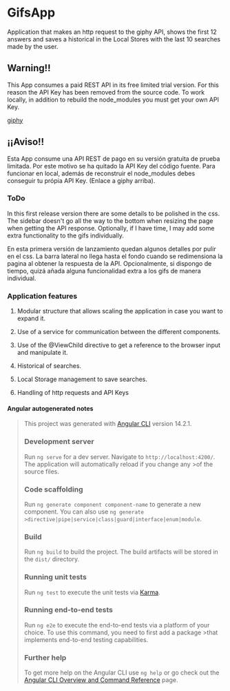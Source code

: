 # GifsApp

Application that makes an http request to the giphy API, shows the first 12 answers and saves a historical in the Local Stores with the last 10 searches made by the user.

## Warning!!

This App consumes a paid REST API in its free limited trial version. For this reason the API Key has been removed from the source code. To work locally, in addition to rebuild the node_modules you must get your own API Key.

[giphy](https://giphy.com/)


## ¡¡Aviso!!

Esta App consume una API REST de pago en su versión gratuita de prueba limitada. Por este motivo se ha quitado la API Key del código fuente. Para funcionar en local, además de reconstruir el node_modules debes conseguir tu própia API Key. (Enlace a giphy arriba).



### ToDo

In this first release version there are some details to be polished in the css. The sidebar doesn't go all the way to the bottom when resizing the page when getting the API response. Optionally, if I have time, I may add some extra functionality to the gifs individually.

En esta primera versión de lanzamiento quedan algunos detalles por pulir en el css. La barra lateral no llega hasta el fondo cuando se redimensiona la pagina al obtener la respuesta de la API. Opcionalmente, si dispongo de tiempo, quizá añada alguna funcionalidad extra a los gifs de manera individual.

### Application features

1. Modular structure that allows scaling the application in case you want to expand it.

2. Use of a service for communication between the different components.

3. Use of the @ViewChild directive to get a reference to the browser input and manipulate it.

4. Historical of searches.

5. Local Storage management to save searches.

6. Handling of http requests and API Keys


#### Angular autogenerated notes

>This project was generated with [Angular CLI](https://github.com/angular/angular-cli) version 14.2.1.
>
>### Development server
>
>Run `ng serve` for a dev server. Navigate to `http://localhost:4200/`. The application will automatically reload if you change any >of the source files.
>
>### Code scaffolding
>
>Run `ng generate component component-name` to generate a new component. You can also use `ng generate >directive|pipe|service|class|guard|interface|enum|module`.
>
>### Build
>
>Run `ng build` to build the project. The build artifacts will be stored in the `dist/` directory.
>
>### Running unit tests
>
>Run `ng test` to execute the unit tests via [Karma](https://karma-runner.github.io).
>
>### Running end-to-end tests
>
>Run `ng e2e` to execute the end-to-end tests via a platform of your choice. To use this command, you need to first add a package >that implements end-to-end testing capabilities.
>
>### Further help
>
>To get more help on the Angular CLI use `ng help` or go check out the [Angular CLI Overview and Command Reference](https://angular.io/cli) page.
>